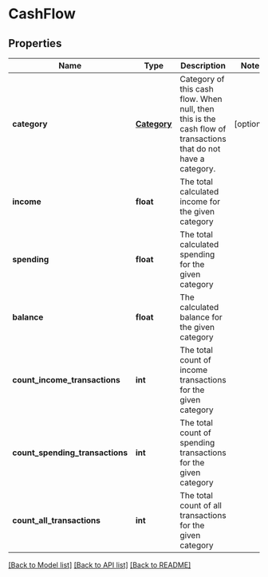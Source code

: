 # CashFlow

## Properties
Name | Type | Description | Notes
------------ | ------------- | ------------- | -------------
**category** | [**Category**](Category.md) | Category of this cash flow. When null, then this is the cash flow of transactions that do not have a category. | [optional] 
**income** | **float** | The total calculated income for the given category | 
**spending** | **float** | The total calculated spending for the given category | 
**balance** | **float** | The calculated balance for the given category | 
**count_income_transactions** | **int** | The total count of income transactions for the given category | 
**count_spending_transactions** | **int** | The total count of spending transactions for the given category | 
**count_all_transactions** | **int** | The total count of all transactions for the given category | 

[[Back to Model list]](../README.md#documentation-for-models) [[Back to API list]](../README.md#documentation-for-api-endpoints) [[Back to README]](../README.md)


